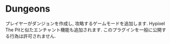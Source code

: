 # Dungeons
プレイヤーがダンジョンを作成し, 攻略するゲームモードを追加します.
Hypixel The Pitと似たエンチャント機能も追加されます.
このプラグインを一般に公開する行為は許可されません.
